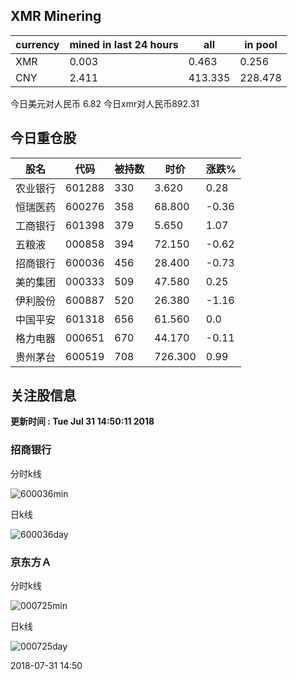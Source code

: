 ## XMR Minering

|currency|mined in last 24 hours|all|in pool|
|---|---|---|---|
|XMR|0.003|0.463|0.256|
|CNY|2.411|413.335|228.478|

今日美元对人民币 6.82	今日xmr对人民币892.31


## 今日重仓股 

|股名|代码|被持数|时价|涨跌%|
|---|---|---|---|---|
|农业银行|601288|330|3.620|0.28|
|恒瑞医药|600276|358|68.800|-0.36|
|工商银行|601398|379|5.650|1.07|
|五粮液|000858|394|72.150|-0.62|
|招商银行|600036|456|28.400|-0.73|
|美的集团|000333|509|47.580|0.25|
|伊利股份|600887|520|26.380|-1.16|
|中国平安|601318|656|61.560|0.0|
|格力电器|000651|670|44.170|-0.11|
|贵州茅台|600519|708|726.300|0.99|

## 关注股信息
**更新时间 : Tue Jul 31 14:50:11 2018**
### 招商银行 
分时k线

![600036min](http://image.sinajs.cn/newchart/min/n/sh600036.gif)

日k线

![600036day](http://image.sinajs.cn/newchart/daily/n/sh600036.gif)

### 京东方Ａ 
分时k线

![000725min](http://image.sinajs.cn/newchart/min/n/sz000725.gif)

日k线

![000725day](http://image.sinajs.cn/newchart/daily/n/sz000725.gif)

2018-07-31 14:50